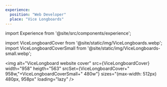```yaml
---
experience:
  position: "Web Developer"
  place: "Vice Longboards"
---
```


import Experience from '@site/src/components/experience';

import ViceLongboardCover from '@site/static/img/ViceLongboards.webp';
import ViceLongboardCoverSmall from '@site/static/img/ViceLongboards-small.webp';

<Experience title={frontMatter.title} />

<img
    alt="ViceLongboard website cover"
    src={ViceLongboardCover}
    width="958"
    heigth="563"
    srcSet={ViceLongboardCover+" 958w,"+ViceLongboardCoverSmall+" 480w"}
    sizes="(max-width: 512px) 480px, 958px"
    loading="lazy"
/>